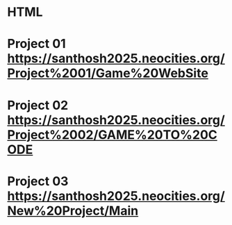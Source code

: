 # HTML
# Project 01   https://santhosh2025.neocities.org/Project%2001/Game%20WebSite 


# Project 02   https://santhosh2025.neocities.org/Project%2002/GAME%20TO%20CODE

# Project 03   https://santhosh2025.neocities.org/New%20Project/Main
